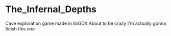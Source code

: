 # The_Infernal_Depths
Cave exploration game made in libGDX
About to be crazy I'm actually gonna finish this one 
